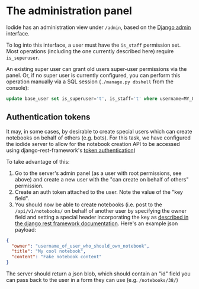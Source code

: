 # The administration panel

Iodide has an administration view under `/admin`, based on the [Django
admin](https://docs.djangoproject.com/en/2.1/ref/contrib/admin/) interface.

To log into this interface, a user must have the `is_staff` permission set. Most operations (including the one currently described here) require `is_superuser`.

An existing super user can grant old users super-user permissions via
the panel. Or, if no super user is currently configured, you can perform this operation manually via a SQL session (`./manage.py dbshell` from the console):

```sql
update base_user set is_superuser='t', is_staff='t' where username=MY_USER_NAME;
```

## Authentication tokens

It may, in some cases, by desirable to create special users which can
create notebooks on behalf of others (e.g. bots). For this task, we
have configured the iodide server to allow for the notebook creation API to be accessed using django-rest-framework's [token authentication](https://www.django-rest-framework.org/api-guide/authentication/#tokenauthentication))

To take advantage of this:

1. Go to the server's admin panel (as a user with root permissions, see above) and create a new user with the "can create on behalf of
   others" permission.
2. Create an auth token attached to the user. Note the value of the "key field".
3. You should now be able to create notebooks (i.e. post to the `/api/v1/notebooks/` on behalf of another user by specifying the owner field and setting a special header incorporating the key as [described in the django rest framework documentation](https://www.django-rest-framework.org/api-guide/authentication/#tokenauthentication). Here's an example json payload:

```json
{
  "owner": "username_of_user_who_should_own_notebook",
  "title": "My cool notebook",
  "content": "Fake notebook content"
}
```

The server should return a json blob, which should contain an "id" field you can pass back to the user in a form they can use (e.g. `/notebooks/38/`)
